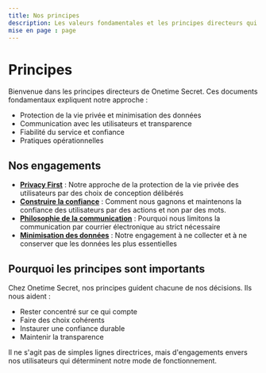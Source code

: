 ```yaml
---
title: Nos principes
description: Les valeurs fondamentales et les principes directeurs qui guident notre approche de la protection de la vie privée et de la sécurité.
mise en page : page
---
```


# Principes

Bienvenue dans les principes directeurs de Onetime Secret. Ces documents fondamentaux expliquent notre approche :

- Protection de la vie privée et minimisation des données
- Communication avec les utilisateurs et transparence
- Fiabilité du service et confiance
- Pratiques opérationnelles

## Nos engagements

- **[Privacy First](/principes/privacy-first)** : Notre approche de la protection de la vie privée des utilisateurs par des choix de conception délibérés
- **[Construire la confiance](/principes/confiance)** : Comment nous gagnons et maintenons la confiance des utilisateurs par des actions et non par des mots.
- **[Philosophie de la communication](/principes/communication)** : Pourquoi nous limitons la communication par courrier électronique au strict nécessaire
- **[Minimisation des données](/principes/data-minimization)** : Notre engagement à ne collecter et à ne conserver que les données les plus essentielles


## Pourquoi les principes sont importants

Chez Onetime Secret, nos principes guident chacune de nos décisions. Ils nous aident :

- Rester concentré sur ce qui compte
- Faire des choix cohérents
- Instaurer une confiance durable
- Maintenir la transparence

Il ne s'agit pas de simples lignes directrices, mais d'engagements envers nos utilisateurs qui déterminent notre mode de fonctionnement.
